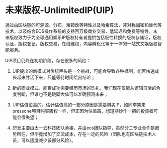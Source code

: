 # 未来版权-UnlimitedIP(UIP)

通过由区块链的可溯源，分布，难错改等特性以及哈希算法，非对称加密和替代等技术，以及结合EOS操作系统的支持百万级商业交易，低延迟和免费等特性，未来版权致力于为全球通用娱乐IP版权持有者提供包括极性转换的版权存储证，版权认证，版权登记，版权交易，在线维权，内容孵化化等于一体的一站式文娱版权智能服务。

UIP项目仍处在初期阶段，存在很多的风险：

1. UIP提出的新模式对传统巨头是一个挑战，可能会导致各种抵制，能否快速成长起来并活下来，只能等待时间给出结论；

2. 新的商业模式，能否成功需要经历市场的洗礼，我们现在仅能从逻辑自洽的角度判断，但谁也不是跳脚大仙可以准确预测未来；

3. UIP估值蛮高的，估计估值高的一部分原因是需要购买IP，如同李笑来pressone项目购买版权一样，但正因为估值高，想短期炒作一把的投资者可能会很失望；

4. 研发主要由太一云科技团队承接，并由eos团队指导，虽然分工专业合作是趋势所在，但毕竟增加了交流成本，存在一定的风险（团队也有区块链技术人员，可以适度减少该部分风险）。
